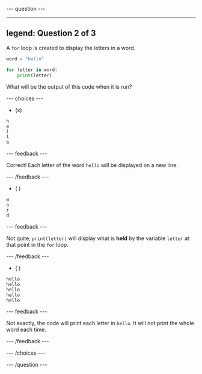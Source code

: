 
--- question ---

---
legend: Question 2 of 3
---

A `for` loop is created to display the letters in a word.

```python
word = "hello"

for letter in word:
    print(letter)
```

What will be the output of this code when it is run?

--- choices ---

- (x)

```
h
e
l
l
o
```

  --- feedback ---

  Correct! Each letter of the word `hello` will be displayed on a new line.

  --- /feedback ---

- ( )
```
w
o
r
d
```
  --- feedback ---

  Not quite, `print(letter)` will display what is **held** by the variable `letter` at that point in the `for` loop.

  --- /feedback ---

- ( )

```
hello
hello
hello
hello
hello
```

  --- feedback ---

  Not exactly, the code will print each letter in `hello`. It will not print the whole word each time.

  --- /feedback ---

--- /choices ---

--- /question ---

